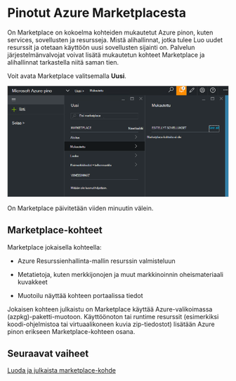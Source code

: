 <properties
    pageTitle="Julkaista mukautetun marketplace-osan Azure Pinotut (palvelun järjestelmänvalvoja) | Microsoft Azure"
    description="Palvelun järjestelmänvalvoja opit julkaisemaan mukautetun marketplace-kohteen Azure Pinotut."
    services="azure-stack"
    documentationCenter=""
    authors="rupisure"
    manager="byronr"
    editor=""/>

<tags
    ms.service="azure-stack"
    ms.workload="na"
    ms.tgt_pltfrm="na"
    ms.devlang="na"
    ms.topic="article"
    ms.date="09/26/2016"
    ms.author="rupisure"/>

# <a name="the-azure-stack-marketplace"></a>Pinotut Azure Marketplacesta

On Marketplace on kokoelma kohteiden mukautetut Azure pinon, kuten services, sovellusten ja resursseja. Mistä alihallinnat, jotka tulee Luo uudet resurssit ja otetaan käyttöön uusi sovellusten sijainti on. Palvelun järjestelmänvalvojat voivat lisätä mukautetun kohteet Marketplace ja alihallinnat tarkastella niitä saman tien.

Voit avata Marketplace valitsemalla **Uusi**.

![](media/azure-stack-publish-custom-marketplace-item/image1.png)

On Marketplace päivitetään viiden minuutin välein.

## <a name="marketplace-items"></a>Marketplace-kohteet

Marketplace jokaisella kohteella:

-   Azure Resurssienhallinta-mallin resurssin valmisteluun

-   Metatietoja, kuten merkkijonojen ja muut markkinoinnin oheismateriaali kuvakkeet

-   Muotoilu näyttää kohteen portaalissa tiedot

Jokaisen kohteen julkaistu on Marketplace käyttää Azure-valikoimassa (azpkg)-paketti-muotoon. Käyttöönoton tai runtime resurssit (esimerkiksi koodi-ohjelmistoa tai virtuaalikoneen kuvia zip-tiedostot) lisätään Azure pinon erikseen Marketplace-kohteen osana. 

## <a name="next-steps"></a>Seuraavat vaiheet

[Luoda ja julkaista marketplace-kohde](azure-stack-create-and-publish-marketplace-item.md)
